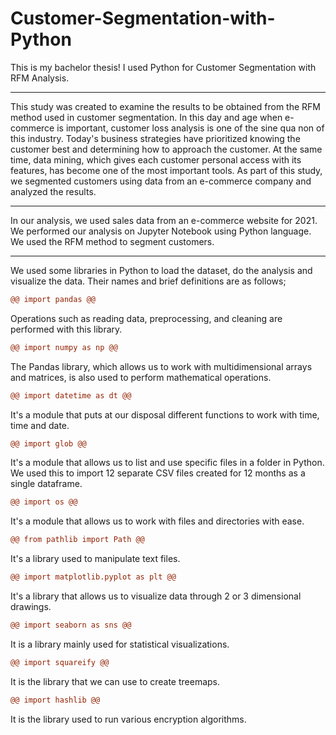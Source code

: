 # Customer-Segmentation-with-Python
This is my bachelor thesis! I used Python for Customer Segmentation with RFM Analysis. 

-----------------------------------------------------------------------------------------------------------------------------------------------------

This study was created to examine the results to be obtained from the RFM method used in customer segmentation. In this day and age when e-commerce is important, customer loss analysis is one of the sine qua non of this industry. Today's business strategies have prioritized knowing the customer best and determining how to approach the customer. At the same time, data mining, which gives each customer personal access with its features, has become one of the most important tools.
As part of this study, we segmented customers using data from an e-commerce company and analyzed the results.

-----------------------------------------------------------------------------------------------------------------------------------------------------
In our analysis, we used sales data from an e-commerce website for 2021.
We performed our analysis on Jupyter Notebook using Python language. We used the RFM method to segment customers.

-----------------------------------------------------------------------------------------------------------------------------------------------------
We used some libraries in Python to load the dataset, do the analysis and visualize the data. Their names and brief definitions are as follows;

```diff
@@ import pandas @@ 
```
Operations such as reading data, preprocessing, and cleaning are performed with this library.
```diff
@@ import numpy as np @@
```
The Pandas library, which allows us to work with multidimensional arrays and matrices, is also used to perform mathematical operations.
```diff
@@ import datetime as dt @@
```
It's a module that puts at our disposal different functions to work with time, time and date.
```diff
@@ import glob @@
```
It's a module that allows us to list and use specific files in a folder in Python. We used this to import 12 separate CSV files created for 12 months as a single dataframe.
```diff
@@ import os @@
```
It's a module that allows us to work with files and directories with ease.
```diff
@@ from pathlib import Path @@
```
It's a library used to manipulate text files.
```diff
@@ import matplotlib.pyplot as plt @@
```
It's a library that allows us to visualize data through 2 or 3 dimensional drawings.
```diff
@@ import seaborn as sns @@
```
It is a library mainly used for statistical visualizations.
```diff
@@ import squareify @@
```
It is the library that we can use to create treemaps.
```diff
@@ import hashlib @@
```
It is the library used to run various encryption algorithms.
